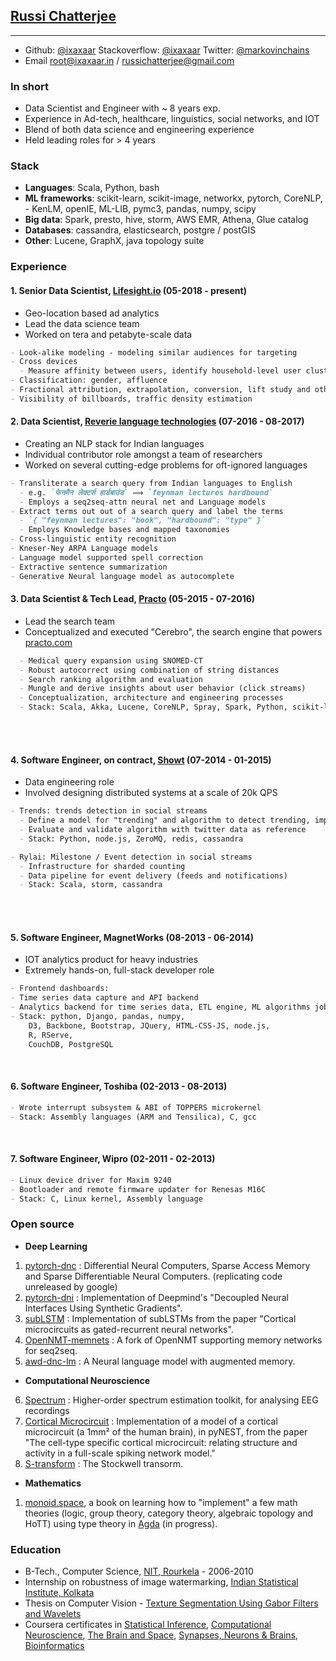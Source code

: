 

<!-- &nbsp; &nbsp;&nbsp;&nbsp;&nbsp;&nbsp;&nbsp;&nbsp;&nbsp;&nbsp;&nbsp;&nbsp;&nbsp;&nbsp;&nbsp;<img src="https://i.imgur.com/il87wZJ.jpg" alt="Drawing" width="200px"/> -->

## [Russi Chatterjee](https://i.imgur.com/il87wZJ.jpg)

***


- Github: [@ixaxaar](https://github.com/ixaxaar) Stackoverflow: [@ixaxaar](https://stackoverflow.com/users/2134957/ixaxaar) Twitter: [@markovinchains](https://twitter.com/markovinchains)
- Email [root@ixaxaar.in](root@ixaxaar.in) / [russichatterjee@gmail.com](russichatterjee@gmail.com)

### In short

- Data Scientist and Engineer with ~ 8 years exp.
- Experience in Ad-tech, healthcare, linguistics, social networks, and IOT
- Blend of both data science and engineering experience
- Held leading roles for > 4 years

### Stack

- **Languages**: Scala, Python, bash
- **ML frameworks**: scikit-learn, scikit-image, networkx, pytorch, CoreNLP, - KenLM, openIE, ML-LIB, pymc3, pandas, numpy, scipy
- **Big data**: Spark, presto, hive, storm, AWS EMR, Athena, Glue catalog
- **Databases**: cassandra, elasticsearch, postgre / postGIS
- **Other**: Lucene, GraphX, java topology suite

### Experience

#### 1. Senior Data Scientist, [Lifesight.io](https://lifesight.io) (05-2018 - present)

- Geo-location based ad analytics
- Lead the data science team
- Worked on tera and petabyte-scale data

```markdown
- Look-alike modeling - modeling similar audiences for targeting
- Cross devices
  - Measure affinity between users, identify household-level user clusters
- Classification: gender, affluence
- Fractional attribution, extrapolation, conversion, lift study and other metrics
- Visibility of billboards, traffic density estimation
```

#### 2. Data Scientist, [Reverie language technologies](http://reverieinc.com/) (07-2016 - 08-2017)

- Creating an NLP stack for Indian languages
- Individual contributor role amongst a team of researchers
- Worked on several cutting-edge problems for oft-ignored languages

```markdown
- Transliterate a search query from Indian languages to English
  - e.g. `फेनमैन लेक्टर्स हार्डबाउंड` ⟹ `feynman lectures hardbound`
  - Employs a seq2seq-attn neural net and Language models
- Extract terms out out of a search query and label the terms
  - `{ "feynman lectures": "book", "hardbound": "type" }`
  - Employs Knowledge bases and mapped taxonomies
- Cross-linguistic entity recognition
- Kneser-Ney ARPA Language models
- Language model supported spell correction
- Extractive sentence summarization
- Generative Neural language model as autocomplete
```

#### 3. Data Scientist & Tech Lead, [Practo](https://practo.com) (05-2015 - 07-2016)
- Lead the search team
- Conceptualized and executed "Cerebro", the search engine that powers [practo.com](https://practo.com)

```markdown
  - Medical query expansion using SNOMED-CT
  - Robust autocorrect using combination of string distances
  - Search ranking algorithm and evaluation
  - Mungle and derive insights about user behavior (click streams)
  - Conceptualization, architecture and engineering processes
  - Stack: Scala, Akka, Lucene, CoreNLP, Spray, Spark, Python, scikit-learn
```

<br/>
<br/>

#### 4. Software Engineer, on contract, [Showt](https://showt.com) (07-2014 - 01-2015)
- Data engineering role
- Involved designing distributed systems at a scale of 20k QPS

```markdown
- Trends: trends detection in social streams
  - Define a model for "trending" and algorithm to detect trending, implement microservice
  - Evaluate and validate algorithm with twitter data as reference
  - Stack: Python, node.js, ZeroMQ, redis, cassandra

- Rylai: Milestone / Event detection in social streams
  - Infrastructure for sharded counting
  - Data pipeline for event delivery (feeds and notifications)
  - Stack: Scala, storm, cassandra
```
<br/>
<br/>

#### 5. Software Engineer, MagnetWorks (08-2013 - 06-2014)
 - IOT analytics product for heavy industries
 - Extremely hands-on, full-stack developer role

```markdown
- Frontend dashboards:
- Time series data capture and API backend
- Analytics backend for time series data, ETL engine, ML algorithms job runner
- Stack: python, Django, pandas, numpy,
    D3, Backbone, Bootstrap, JQuery, HTML-CSS-JS, node.js,
    R, RServe,
    CouchDB, PostgreSQL
```
<br/>

#### 6. Software Engineer, Toshiba (02-2013 - 08-2013)

```markdown
- Wrote interrupt subsystem & ABI of TOPPERS microkernel
- Stack: Assembly languages (ARM and Tensilica), C, gcc
```
<br/>

#### 7. Software Engineer, Wipro (02-2011 - 02-2013)

```markdown
- Linux device driver for Maxim 9240
- Bootloader and remote firmware updater for Renesas M16C
- Stack: C, Linux kernel, Assembly language
```

### Open source

- **Deep Learning**
1. [pytorch-dnc](https://github.com/ixaxaar/pytorch-dnc) : Differential Neural Computers, Sparse Access Memory and Sparse Differentiable Neural Computers. (replicating code unreleased by google)
2. [pytorch-dni](https://github.com/ixaxaar/pytorch-dni) : Implementation of Deepmind's "Decoupled Neural Interfaces Using Synthetic Gradients".
3. [subLSTM](https://github.com/ixaxaar/pytorch-sublstm) : Implementation of subLSTMs from the paper "Cortical microcircuits as gated-recurrent neural networks".
4. [OpenNMT-memnets](https://github.com/ixaxaar/OpenNMT-memnets) : A fork of OpenNMT supporting memory networks for seq2seq.
5. [awd-dnc-lm](https://github.com/ixaxaar/awd-dnc-lm) : A Neural language model with augmented memory.

- **Computational Neuroscience**
6. [Spectrum](https://github.com/synergetics/spectrum) : Higher-order spectrum estimation toolkit, for analysing EEG recordings
7. [Cortical Microcircuit](https://github.com/synergetics/potjans_2014) : Implementation of a model of a cortical microcircuit (a 1mm² of the human brain), in pyNEST, from the paper "The cell-type specific cortical microcircuit: relating structure and activity in a full-scale spiking network model."
8. [S-transform](https://github.com/synergetics/stockwell_transform) : The Stockwell transorm.

- **Mathematics**

1. [monoid.space](http://monoid.space/), a book on learning how to "implement" a few math theories (logic, group theory, category theory, algebraic topology and HoTT) using type theory in [Agda](https://en.wikipedia.org/wiki/Agda_(programming_language)) (in progress).

### Education
- B-Tech., Computer Science, [NIT, Rourkela](https://en.wikipedia.org/wiki/National_Institute_of_Technology,_Rourkela) - 2006-2010
- Internship on robustness of image watermarking, [Indian Statistical Institute, Kolkata](https://en.wikipedia.org/wiki/Indian_Statistical_Institute)
- Thesis on Computer Vision - [Texture Segmentation Using Gabor Filters and Wavelets](http://ethesis.nitrkl.ac.in/1616/1/Image_Segmentation-project.pdf)
- Coursera certificates in [Statistical Inference](https://www.coursera.org/course/statinference), [Computational Neuroscience](https://www.coursera.org/course/compneuro), [The Brain and Space](https://www.coursera.org/course/brainspace), [Synapses, Neurons & Brains](https://www.coursera.org/account/accomplishments/records/ggNMj63vVSXXKNwM), [Bioinformatics](https://www.coursera.org/account/accomplishments/records/CFDUSJFAXFYR)


